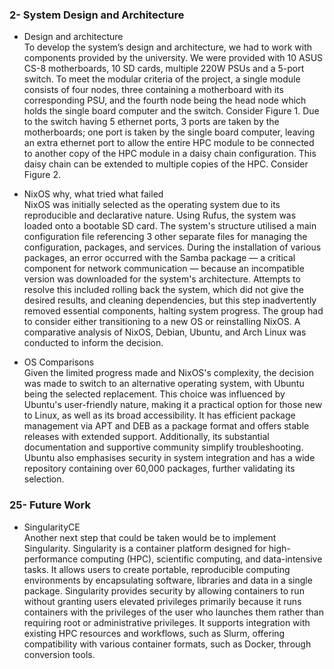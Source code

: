 ### 2- System Design and Architecture

* Design and architecture  
To develop the system’s design and architecture, we had to work with components provided by the university. We were provided with 10 ASUS CS-8 motherboards, 10 SD cards, multiple 220W PSUs and a 5-port switch. To meet the modular criteria of the project, a single module consists of four nodes, three containing a motherboard with its corresponding PSU, and the fourth node being the head node which holds the single board computer and the switch. Consider Figure 1. Due to the switch having 5 ethernet ports, 3 ports are taken by the motherboards; one port is taken by the single board computer, leaving an extra ethernet port to allow the entire HPC module to be connected to another copy of the HPC module in a daisy chain configuration. This daisy chain can be extended to multiple copies of the HPC. Consider Figure 2.

* NixOS why, what tried what failed  
NixOS was initially selected as the operating system due to its reproducible and declarative nature. Using Rufus, the system was loaded onto a bootable SD card. The system's structure utilised a main configuration file referencing 3 other separate files for managing the configuration, packages, and services. During the installation of various packages, an error occurred with the Samba package — a critical component for network communication — because an incompatible version was downloaded for the system's architecture. Attempts to resolve this included rolling back the system, which did not give the desired results, and cleaning dependencies, but this step inadvertently removed essential components, halting system progress. The group had to consider either transitioning to a new OS or reinstalling NixOS. A comparative analysis of NixOS, Debian, Ubuntu, and Arch Linux was conducted to inform the decision.

* OS Comparisons  
Given the limited progress made and NixOS's complexity, the decision was made to switch to an alternative operating system, with Ubuntu being the selected replacement. This choice was influenced by Ubuntu's user-friendly nature, making it a practical option for those new to Linux, as well as its broad accessibility. It has efficient package management via APT and DEB as a package format and offers stable releases with extended support. Additionally, its substantial documentation and supportive community simplify troubleshooting. Ubuntu also emphasises security in system integration and has a wide repository containing over 60,000 packages, further validating its selection.

### 25- Future Work

* SingularityCE  
Another next step that could be taken would be to implement Singularity. Singularity is a container platform designed for high-performance computing (HPC), scientific computing, and data-intensive tasks. It allows users to create portable, reproducible computing environments by encapsulating software, libraries and data in a single package. Singularity provides security by allowing containers to run without granting users elevated privileges primarily because it runs containers with the privileges of the user who launches them rather than requiring root or administrative privileges. It supports integration with existing HPC resources and workflows, such as Slurm, offering compatibility with various container formats, such as Docker, through conversion tools.